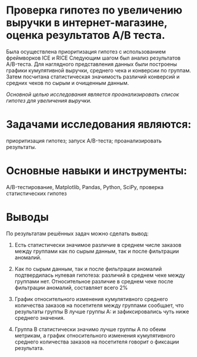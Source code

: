  
# Проверка гипотез по увеличению выручки в интернет-магазине, оценка результатов A/B теста.
Была осуществлена приоритизация гипотез с использованием фреймворков ICE и RICE
Следующим шагом был анализ результатов A/B-теста. Для наглядного представления данных
были построены графики кумулятивной выручки, среднего чека и конверсии по группам.
Затем посчитана статистическая значимость различий конверсий и средних чеков по сырым и
очищенным данным.

*Основной целью исследования является проанализировать список гипотез для увеличения выручки.* 
# Задачами исследования являются:

приоритизация гипотез;
запуск A/B-теста;
проанализировать результаты.
# Основные навыки и инструменты:
A/B-тестирование, Matplotlib, Pandas, Python, SciPy, проверка статистических гипотез

# Выводы 
По результатам решённых задач можно сделать вывод: 
1. Есть статистически значимое различие в среднем числе заказов между группами как по сырым данным, так и после фильтрации аномалий.

2. Как по сырым данным, так и после фильтрации аномалий подтвердилась нулевая гипотеза: различий в среднем чеке между группами нет. Относительное различие в среднем чеке после фильтрации аномалий, составляет всего 2%

3. График относительного изменения кумулятивного среднего количества заказов на посетителя между группами сообщает, что результаты группы B лучше группы A: и зафиксировались чуть ниже среднего значения.

4. Группа B статистически значимо лучше группы A по обеим метрикам, а график относительного изменения кумулятивного среднего количества заказов на посетителя говорит о фиксации результата.
